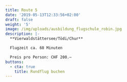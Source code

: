 ```yaml
---
title: Route 5
date: '2019-05-13T12:33:56+02:00'
draft: false
weight: '5'
image: /img/uploads/ausbildung_flugschule_robin.jpg
description: |-
  **Vierwaldstättersee/Tödi/Chur**

  Flugzeit ca. 60 Minuten

  Preis pro Person: CHF 200.–
buttons:
  - cta: true
    title: Rundflug buchen
---
```


